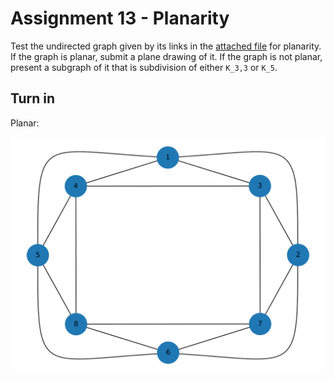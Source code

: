 # Assignment 13 - Planarity

Test the undirected graph given by its links in the [attached file](links.csv) for planarity.  If the graph is planar, submit a plane drawing of it.  If the graph is not planar, present a subgraph of it that is subdivision of either `K_3,3` or `K_5`.

## Turn in

Planar:

![Graph is Planar.](planar.svg "Planar drawing for the given graph")
